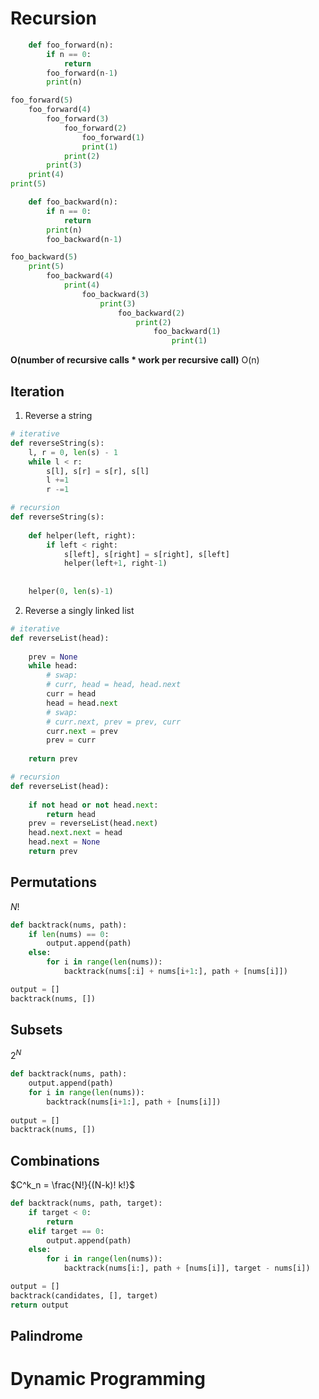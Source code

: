 # Recursion
```python
    def foo_forward(n):
        if n == 0:
            return
        foo_forward(n-1)
        print(n)
```

```python
foo_forward(5)
    foo_forward(4)
        foo_forward(3)
            foo_forward(2)
                foo_forward(1)
                print(1)
            print(2)
        print(3)
    print(4)
print(5)

```

```python
    def foo_backward(n):
        if n == 0:
            return
        print(n)
        foo_backward(n-1)
```


```python
foo_backward(5)
    print(5)
        foo_backward(4)
            print(4)
                foo_backward(3)
                    print(3)
                        foo_backward(2)
                            print(2)
                                foo_backward(1)
                                    print(1)
```

**O(number of recursive calls * work per recursive call)**
O(n)

## Iteration
1. Reverse a string
```python
# iterative
def reverseString(s):
    l, r = 0, len(s) - 1
    while l < r:
        s[l], s[r] = s[r], s[l]
        l +=1
        r -=1

# recursion      
def reverseString(s):
    
    def helper(left, right):
        if left < right:
            s[left], s[right] = s[right], s[left]
            helper(left+1, right-1)
            
    
    helper(0, len(s)-1)
```
2. Reverse a singly linked list
```python
# iterative
def reverseList(head):
    
    prev = None
    while head:
        # swap:
        # curr, head = head, head.next
        curr = head
        head = head.next
        # swap:
        # curr.next, prev = prev, curr
        curr.next = prev
        prev = curr
    
    return prev

# recursion
def reverseList(head):
    
    if not head or not head.next:
        return head
    prev = reverseList(head.next)
    head.next.next = head
    head.next = None
    return prev
```


## Permutations
$N!$
```python
def backtrack(nums, path):
    if len(nums) == 0:
        output.append(path)
    else:
        for i in range(len(nums)):
            backtrack(nums[:i] + nums[i+1:], path + [nums[i]])

output = []
backtrack(nums, [])
```

## Subsets
$2^N$
```python
def backtrack(nums, path):
    output.append(path)
    for i in range(len(nums)):
        backtrack(nums[i+1:], path + [nums[i]])
        
output = []
backtrack(nums, [])
```

## Combinations
$C^k_n = \frac{N!}{(N-k)! k!}$
```python
def backtrack(nums, path, target):
    if target < 0:
        return
    elif target == 0:
        output.append(path)
    else:
        for i in range(len(nums)):
            backtrack(nums[i:], path + [nums[i]], target - nums[i])

output = []
backtrack(candidates, [], target)
return output
```

## Palindrome


# Dynamic Programming